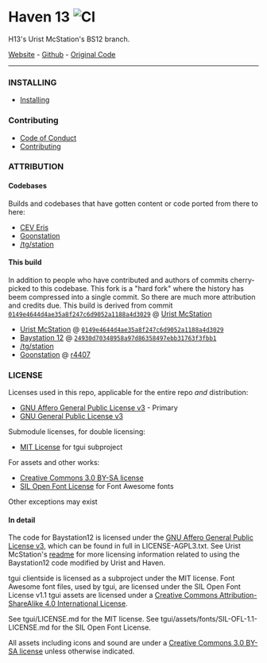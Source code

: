 # Haven 13 ![CI](https://github.com/Haven-13/Haven-Urist/actions/workflows/ci.yml/badge.svg?branch=master)

H13's Urist McStation's BS12 branch.

[Website](http://haven-13.github.io/) - [Github](https://github.com/Haven-13/Haven-Urist) -  [Original Code](http://github.com/UristMcStation/UristMcStation/)

---

### INSTALLING

- [Installing](.github/INSTALLING.md)

### Contributing

- [Code of Conduct](.github/CODE_OF_CONDUCT.md)
- [Contributing](.github/CONTRIBUTING.md)

### ATTRIBUTION

#### Codebases
Builds and codebases that have gotten content or code ported from there to here:

- [CEV Eris](https://github.com/discordia-space/CEV-Eris)
- [Goonstation](https://github.com/goonstation/goonstation)
- [/tg/station](https://github.com/tgstation/tgstation)

#### This build

In addition to people who have contributed and authors of commits cherry-picked to this codebase. This fork is a "hard fork" where the history has beem compressed into a single commit. So there are much more attribution and credits due. This build is derived from commit [`0149e4644d4ae35a8f247c6d9052a1188a4d3029`](https://github.com/UristMcStation/UristMcStation/commit/0149e4644d4ae35a8f247c6d9052a1188a4d3029) @ [Urist McStation](https://github.com/UristMcStation/UristMcStation/tree/0149e4644d4ae35a8f247c6d9052a1188a4d3029)

- [Urist McStation](https://github.com/UristMcStation/UristMcStation) @ [`0149e4644d4ae35a8f247c6d9052a1188a4d3029`](https://github.com/UristMcStation/UristMcStation/commit/0149e4644d4ae35a8f247c6d9052a1188a4d3029)
- [Baystation 12](https://github.com/Baystation12/Baystation12) @ [`24930d70348958a97d86358497ebb31763f3fbb1`](https://github.com/Baystation12/Baystation12/commit/24930d70348958a97d86358497ebb31763f3fbb1)
- [/tg/station](https://github.com/tgstation/tgstation)
- [Goonstation](https://github.com/goonstation) @ [r4407](https://github.com/goonstation/goonstation-r4407)

### LICENSE

Licenses used in this repo, applicable for the entire repo *and* distribution:
* [GNU Affero General Public License v3](http://www.gnu.org/licenses/agpl-3.0.html) - Primary
* [GNU General Public License v3](https://www.gnu.org/licenses/gpl-3.0.html)

Submodule licenses, for double licensing:
* [MIT License](https://tldrlegal.com/l/mit) for tgui subproject

For assets and other works:
* [Creative Commons 3.0 BY-SA license](http://creativecommons.org/licenses/by-sa/3.0/)
* [SIL Open Font License](https://www.tldrlegal.com/l/ofl) for Font Awesome fonts

Other exceptions may exist

#### In detail
The code for Baystation12 is licensed under the [GNU Affero General Public License v3](http://www.gnu.org/licenses/agpl.html), which can be found in full in LICENSE-AGPL3.txt. See Urist McStation's [readme](https://github.com/UristMcStation/UristMcStation/blob/master/README.md) for more licensing information related to using the Baystation12 code modified by Urist and Haven.

tgui clientside is licensed as a subproject under the MIT license.
Font Awesome font files, used by tgui, are licensed under the SIL Open Font License v1.1
tgui assets are licensed under a [Creative Commons Attribution-ShareAlike 4.0 International License](http://creativecommons.org/licenses/by-sa/4.0/).

See tgui/LICENSE.md for the MIT license.
See tgui/assets/fonts/SIL-OFL-1.1-LICENSE.md for the SIL Open Font License.

All assets including icons and sound are under a [Creative Commons 3.0 BY-SA license](http://creativecommons.org/licenses/by-sa/3.0/) unless otherwise indicated.
